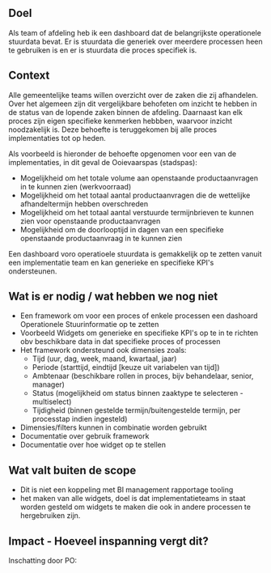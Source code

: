 ## Doel

Als team of afdeling heb ik een dashboard dat de belangrijkste operationele stuurdata bevat. Er is stuurdata die generiek over meerdere processen heen te gebruiken is en er is stuurdata die proces specifiek is.

## Context

Alle gemeentelijke teams  willen overzicht over de zaken die zij afhandelen. 
Over het algemeen zijn dit vergelijkbare behofeten om inzicht te hebben in de status van de lopende zaken binnen de afdeling. 
Daarnaast kan elk proces zijn eigen specifieke kenmerken hebbben, waarvoor inzicht noodzakelijk is. Deze behoefte is teruggekomen bij alle proces implementaties tot op heden. 

Als voorbeeld is hieronder de behoefte opgenomen voor een van de implementaties, in dit geval de Ooievaarspas (stadspas):
- Mogelijkheid om het totale volume aan openstaande productaanvragen in te kunnen zien (werkvoorraad) 
- Mogelijkheid om het totaal aantal productaanvragen die de wettelijke afhandeltermijn hebben overschreden
- Mogelijkheid om het totaal aantal verstuurde termijnbrieven te kunnen zien voor openstaande productaanvragen 
- Mogelijkheid om de doorlooptijd in dagen van een specifieke openstaande productaanvraag in te kunnen zien

Een dashboard voro operatioele stuurdata is gemakkelijk op te zetten vanuit een implementatie team en kan generieke en specifieke KPI's ondersteunen. 

## Wat is er nodig / wat hebben we nog niet

- Een framework om voor een proces of enkele processen een dashoard Operationele Stuurinformatie op te zetten
- Voorbeeld Widgets om generieke en specifieke KPI's op te in te richten obv beschikbare data in dat specifieke proces of processen
- Het framework ondersteund ook dimensies zoals:
  - Tijd (uur, dag, week, maand, kwartaal, jaar)
  - Periode (starttijd, eindtijd [keuze uit variabelen van tijd])
  - Ambtenaar (beschikbare rollen in proces, bijv behandelaar, senior, manager)
  - Status (mogelijkheid om status binnen zaaktype te selecteren - multiselect)
  - Tijdigheid (binnen gestelde termijn/buitengestelde termijn, per processtap indien ingesteld)
- Dimensies/filters kunnen in combinatie worden gebruikt
- Documentatie over gebruik framework 
- Documentatie over hoe widget op te stellen

## Wat valt buiten de scope

- Dit is niet een koppeling met BI management rapportage tooling
- het maken van alle widgets, doel is dat implementatieteams in staat worden gesteld om widgets te maken die ook in andere processen te hergebruiken zijn.

## Impact - Hoeveel inspanning vergt dit?
Inschatting door PO: 
